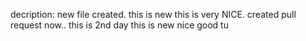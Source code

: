 decription: new file created. this is new
this is very NICE.
created pull request now..
this is 2nd day
this is new
nice good
tu
